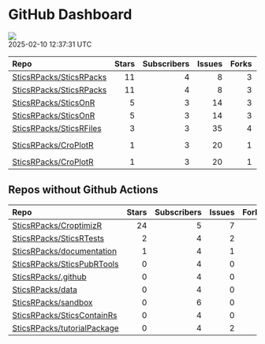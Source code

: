 GitHub Dashboard
================

![](https://github.com/SticsRPacks/status/workflows/Render%20Status/badge.svg)  
2025-02-10 12:37:31 UTC

| Repo                                                                  | Stars | Subscribers | Issues | Forks | Status                                                                                                                                                                                                                                                                                                                                                                                                                                                         | Commit                                                                                                                                                                                                                |
|:----------------------------------------------------------------------|------:|------------:|-------:|------:|:---------------------------------------------------------------------------------------------------------------------------------------------------------------------------------------------------------------------------------------------------------------------------------------------------------------------------------------------------------------------------------------------------------------------------------------------------------------|:----------------------------------------------------------------------------------------------------------------------------------------------------------------------------------------------------------------------|
| [SticsRPacks/SticsRPacks](https://github.com/SticsRPacks/SticsRPacks) |    11 |           4 |      8 |     3 | [![](https://github.com/SticsRPacks/SticsRPacks/workflows/.github/workflows/dependabot.yml/badge.svg)](https://github.com/SticsRPacks/SticsRPacks/actions/runs/12280022686)                                                                                                                                                                                                                                                                                    | <a href="https://github.com/SticsRPacks/SticsRPacks/commit/02682c83bc6ed7f9b6f980ed166010998dfbb3f7" title="Create dependabot.yml">02682c</a>                                                                         |
| [SticsRPacks/SticsRPacks](https://github.com/SticsRPacks/SticsRPacks) |    11 |           4 |      8 |     3 | [![](https://github.com/SticsRPacks/SticsRPacks/workflows/R-CMD-check/badge.svg)](https://github.com/SticsRPacks/SticsRPacks/actions/runs/12435026605)                                                                                                                                                                                                                                                                                                         | <a href="https://github.com/SticsRPacks/SticsRPacks/commit/b17f65051353ef980264e87b67b8d558fc049c23" title="Merge pull request #36 from SticsRPacks/dependabot/github_actions/actions/checkout-4">b17f65</a>          |
| [SticsRPacks/SticsOnR](https://github.com/SticsRPacks/SticsOnR)       |     5 |           3 |     14 |     3 | [![](https://github.com/SticsRPacks/SticsOnR/workflows/R-CMD-check/badge.svg)](https://github.com/SticsRPacks/SticsOnR/actions/runs/12991728255) [![](https://github.com/SticsRPacks/SticsOnR/workflows/test-coverage/badge.svg)](https://github.com/SticsRPacks/SticsOnR/actions/runs/12991728258)                                                                                                                                                            | <a href="https://github.com/SticsRPacks/SticsOnR/commit/2ccdbc60822f88b97117f06b34f1438d23b833e6" title="fix: some linting probs (#41)">2ccdbc</a>                                                                    |
| [SticsRPacks/SticsOnR](https://github.com/SticsRPacks/SticsOnR)       |     5 |           3 |     14 |     3 | [![](https://github.com/SticsRPacks/SticsOnR/workflows/Update%20CITATION.cff/badge.svg)](https://github.com/SticsRPacks/SticsOnR/actions/runs/8021559644)                                                                                                                                                                                                                                                                                                      | <a href="https://github.com/SticsRPacks/SticsOnR/commit/85c3582359ae654f5e854ee3167adb0c0ddd1083" title="New release 1.2.0 (#20)">85c358</a>                                                                          |
| [SticsRPacks/SticsRFiles](https://github.com/SticsRPacks/SticsRFiles) |     3 |           3 |     35 |     4 | [![](https://github.com/SticsRPacks/SticsRFiles/workflows/R-CMD-check/badge.svg)](https://github.com/SticsRPacks/SticsRFiles/actions/runs/12711684654) [![](https://github.com/SticsRPacks/SticsRFiles/workflows/test-coverage/badge.svg)](https://github.com/SticsRPacks/SticsRFiles/actions/runs/12711684675)                                                                                                                                                | <a href="https://github.com/SticsRPacks/SticsRFiles/commit/3b467fc21a34f626ab7108270ae57895d3726cff" title="Gen soil file txt independently from gen_xml2txt (#127)">3b467f</a>                                       |
| [SticsRPacks/CroPlotR](https://github.com/SticsRPacks/CroPlotR)       |     1 |           3 |     20 |     1 | [![](https://github.com/SticsRPacks/CroPlotR/workflows/R-CMD-check/badge.svg)](https://github.com/SticsRPacks/CroPlotR/actions/runs/12280710671) [![](https://github.com/SticsRPacks/CroPlotR/workflows/test-coverage/badge.svg)](https://github.com/SticsRPacks/CroPlotR/actions/runs/12280710660) [![](https://github.com/SticsRPacks/CroPlotR/workflows/Snapshot%20Comparison/badge.svg)](https://github.com/SticsRPacks/CroPlotR/actions/runs/12280710664) | <a href="https://github.com/SticsRPacks/CroPlotR/commit/e5855adf729b4a163fb06e137607b47037eb1a8d" title="Merge branch 'code-refactoring' of https://github.com/SticsRPacks/CroPlotR into code-refactoring">e5855a</a> |
| [SticsRPacks/CroPlotR](https://github.com/SticsRPacks/CroPlotR)       |     1 |           3 |     20 |     1 | [![](https://github.com/SticsRPacks/CroPlotR/workflows/Update%20CITATION.cff/badge.svg)](https://github.com/SticsRPacks/CroPlotR/actions/runs/8970280333)                                                                                                                                                                                                                                                                                                      | <a href="https://github.com/SticsRPacks/CroPlotR/commit/e804e766886e4bbf7518a3c137882c4bd834cbec" title="Up documentation">e804e7</a>                                                                                 |

## Repos without Github Actions

| Repo                                                                          | Stars | Subscribers | Issues | Forks |
|:------------------------------------------------------------------------------|------:|------------:|-------:|------:|
| [SticsRPacks/CroptimizR](https://github.com/SticsRPacks/CroptimizR)           |    24 |           5 |      7 |     6 |
| [SticsRPacks/SticsRTests](https://github.com/SticsRPacks/SticsRTests)         |     2 |           4 |      2 |     1 |
| [SticsRPacks/documentation](https://github.com/SticsRPacks/documentation)     |     1 |           4 |      1 |     0 |
| [SticsRPacks/SticsPubRTools](https://github.com/SticsRPacks/SticsPubRTools)   |     0 |           4 |      0 |     0 |
| [SticsRPacks/.github](https://github.com/SticsRPacks/.github)                 |     0 |           4 |      0 |     0 |
| [SticsRPacks/data](https://github.com/SticsRPacks/data)                       |     0 |           4 |      0 |     0 |
| [SticsRPacks/sandbox](https://github.com/SticsRPacks/sandbox)                 |     0 |           6 |      0 |     0 |
| [SticsRPacks/SticsContainRs](https://github.com/SticsRPacks/SticsContainRs)   |     0 |           4 |      0 |     0 |
| [SticsRPacks/tutorialPackage](https://github.com/SticsRPacks/tutorialPackage) |     0 |           4 |      2 |     0 |
